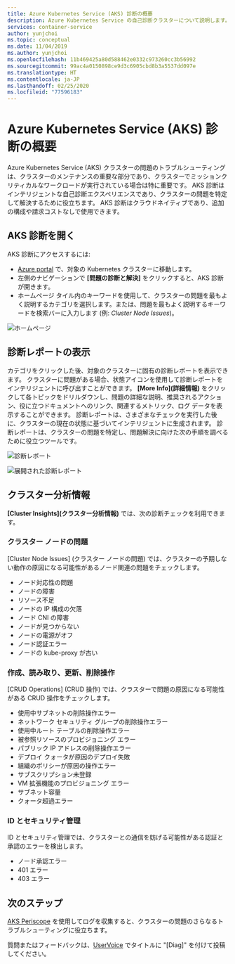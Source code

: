 ```yaml
---
title: Azure Kubernetes Service (AKS) 診断の概要
description: Azure Kubernetes Service の自己診断クラスターについて説明します。
services: container-service
author: yunjchoi
ms.topic: conceptual
ms.date: 11/04/2019
ms.author: yunjchoi
ms.openlocfilehash: 11b469425a80d588462e0332c973260cc3b56992
ms.sourcegitcommit: 99ac4a0150898ce9d3c6905cbd8b3a5537dd097e
ms.translationtype: HT
ms.contentlocale: ja-JP
ms.lasthandoff: 02/25/2020
ms.locfileid: "77596183"
---
```

# <a name="azure-kubernetes-service-aks-diagnostics-overview"></a>Azure Kubernetes Service (AKS) 診断の概要

Azure Kubernetes Service (AKS) クラスターの問題のトラブルシューティングは、クラスターのメンテナンスの重要な部分であり、クラスターでミッションクリティカルなワークロードが実行されている場合は特に重要です。 AKS 診断はインテリジェントな自己診断エクスペリエンスであり、クラスターの問題を特定して解決するために役立ちます。 AKS 診断はクラウドネイティブであり、追加の構成や請求コストなしで使用できます。

## <a name="open-aks-diagnostics"></a>AKS 診断を開く

AKS 診断にアクセスするには:

- [Azure portal](https://portal.azure.com) で、対象の Kubernetes クラスターに移動します。
- 左側のナビゲーションで **[問題の診断と解決]** をクリックすると、AKS 診断が開きます。
- ホームページ タイル内のキーワードを使用して、クラスターの問題を最もよく説明するカテゴリを選択します。または、問題を最もよく説明するキーワードを検索バーに入力します (例: _Cluster Node Issues_)。

![ホームページ](./media/concepts-diagnostics/aks-diagnostics-homepage.png)

## <a name="view-a-diagnostic-report"></a>診断レポートの表示

カテゴリをクリックした後、対象のクラスターに固有の診断レポートを表示できます。 クラスターに問題がある場合、状態アイコンを使用して診断レポートをインテリジェントに呼び出すことができます。 **[More Info]\(詳細情報\)** をクリックして各トピックをドリルダウンし、問題の詳細な説明、推奨されるアクション、役に立つドキュメントへのリンク、関連するメトリック、ログ データを表示することができます。 診断レポートは、さまざまなチェックを実行した後に、クラスターの現在の状態に基づいてインテリジェントに生成されます。 診断レポートは、クラスターの問題を特定し、問題解決に向けた次の手順を調べるために役立つツールです。

![診断レポート](./media/concepts-diagnostics/diagnostic-report.png)

![展開された診断レポート](./media/concepts-diagnostics/node-issues.png)

## <a name="cluster-insights"></a>クラスター分析情報

**[Cluster Insights]\(クラスター分析情報\)** では、次の診断チェックを利用できます。

### <a name="cluster-node-issues"></a>クラスター ノードの問題

[Cluster Node Issues] (クラスター ノードの問題) では、クラスターの予期しない動作の原因になる可能性があるノード関連の問題をチェックします。

- ノード対応性の問題
- ノードの障害
- リソース不足
- ノードの IP 構成の欠落
- ノード CNI の障害
- ノードが見つからない
- ノードの電源がオフ
- ノード認証エラー
- ノードの kube-proxy が古い

### <a name="create-read-update--delete-operations"></a>作成、読み取り、更新、削除操作

[CRUD Operations] (CRUD 操作) では、クラスターで問題の原因になる可能性がある CRUD 操作をチェックします。

- 使用中サブネットの削除操作エラー
- ネットワーク セキュリティ グループの削除操作エラー
- 使用中ルート テーブルの削除操作エラー
- 被参照リソースのプロビジョニング エラー
- パブリック IP アドレスの削除操作エラー
- デプロイ クォータが原因のデプロイ失敗
- 組織のポリシーが原因の操作エラー
- サブスクリプション未登録
- VM 拡張機能のプロビジョニング エラー
- サブネット容量
- クォータ超過エラー

### <a name="identity-and-security-management"></a>ID とセキュリティ管理

ID とセキュリティ管理では、クラスターとの通信を妨げる可能性がある認証と承認のエラーを検出します。

- ノード承認エラー
- 401 エラー
- 403 エラー

## <a name="next-steps"></a>次のステップ

[AKS Periscope](https://aka.ms/aksperiscope) を使用してログを収集すると、クラスターの問題のさらなるトラブルシューティングに役立ちます。

質問またはフィードバックは、[UserVoice](https://feedback.azure.com/forums/914020-azure-kubernetes-service-aks) でタイトルに "[Diag]" を付けて投稿してください。
